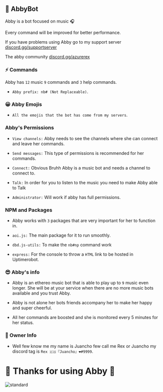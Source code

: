 ## 🤖 AbbyBot
Abby is a bot focused on music 🎧

Every command will be improved for better performance.

If you have problems using Abby go to my support server [discord.gg/supportserver](https://discord.gg/5GJYpgtAJu)

The abby community [discord.gg/azurerex](https://discord.gg/jtG566SYDr)

### ⚡ Commands

Abby has `12` music `9` commands and `3` help commands.

- `Abby prefix: nb# (Not Replaceable)`.

### 😀 Abby Emojis

- `All the emojis that the bot has come from my servers`.

### Abby's Permissions

- `View channels:` Abby needs to see the channels where she can connect and leave her commands.

- `Send messages:` This type of permissions is recommended for her commands.

- `Connect:` Obvious Bruhh Abby is a music bot and needs a channel to connect to.

- `Talk:` In order for you to listen to the music you need to make Abby able to Talk

- `Administrator:` Will work if abby has full permissions.

### NPM and Packages

- Abby works with `3` packages that are very important for her to function in.

- `aoi.js:` The main package for it to run smoothly.

- `dbd.js-utils:` To make the `nb#np` command work

- `express:` For the console to throw a `HTML` link to be hosted in Uptimerobot.

### 😎 Abby's info

- Abby is an ethereo music bot that is able to play up to `9` music even longer. She will be at your service when there are no more music bots available and you trust Abby.

- Abby is not alone her bots friends accompany her to make her happy and super cheerful.

- All her commands are boosted and she is monitored every 5 minutes for her status.

### 🤩 Owner Info

- Well few know me my name is Juancho few call me Rex or Juancho my discord tag is `Rex 🇨🇴『Juancho』❤#9999`.

# 🦕 Thanks for using Abby 🦕

![standard](https://user-images.githubusercontent.com/75599353/118546744-feb2d700-b71d-11eb-8b13-edac1ed7faa3.gif)
